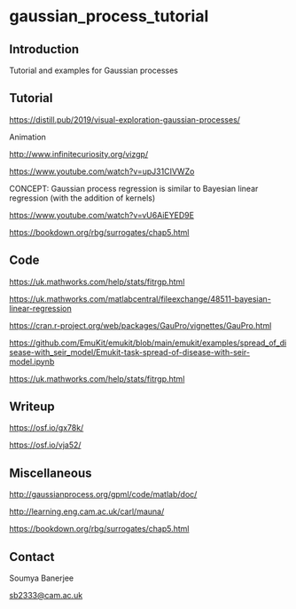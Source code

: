 # gaussian_process_tutorial

## Introduction

Tutorial and examples for Gaussian processes

## Tutorial

https://distill.pub/2019/visual-exploration-gaussian-processes/

Animation

http://www.infinitecuriosity.org/vizgp/

https://www.youtube.com/watch?v=upJ31CIVWZo

CONCEPT: Gaussian process regression is similar to Bayesian linear regression (with the addition of kernels)

https://www.youtube.com/watch?v=vU6AiEYED9E

https://bookdown.org/rbg/surrogates/chap5.html

## Code

https://uk.mathworks.com/help/stats/fitrgp.html

https://uk.mathworks.com/matlabcentral/fileexchange/48511-bayesian-linear-regression

https://cran.r-project.org/web/packages/GauPro/vignettes/GauPro.html

https://github.com/EmuKit/emukit/blob/main/emukit/examples/spread_of_disease-with_seir_model/Emukit-task-spread-of-disease-with-seir-model.ipynb

https://uk.mathworks.com/help/stats/fitrgp.html

## Writeup

https://osf.io/gx78k/

https://osf.io/vja52/


## Miscellaneous

http://gaussianprocess.org/gpml/code/matlab/doc/

http://learning.eng.cam.ac.uk/carl/mauna/

https://bookdown.org/rbg/surrogates/chap5.html


## Contact

Soumya Banerjee

sb2333@cam.ac.uk

